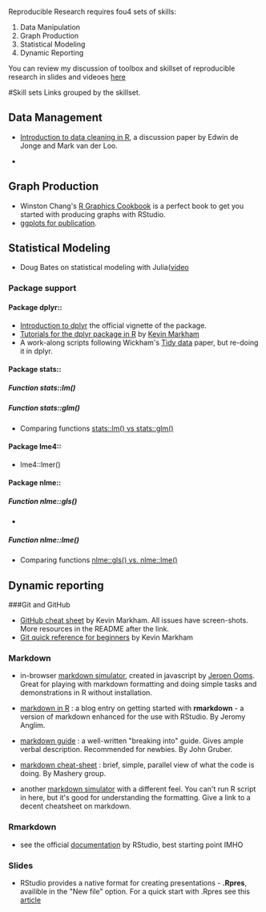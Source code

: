 Reproducible Research requires fou4 sets of skills:  
1. Data Manipulation  
2. Graph Production  
3. Statistical Modeling  
4. Dynamic Reporting  

You can review my discussion of toolbox and skillset of reproducible research in slides and videoes [here](http://ialsa.github.io/COAG-colloquium-2014F/)


#Skill sets
  Links grouped by the skillset. 

##

## Data Management

-  [Introduction to data cleaning in R](http://cran.r-project.org/doc/contrib/de_Jonge+van_der_Loo-Introduction_to_data_cleaning_with_R.pdf), a discussion paper by Edwin de Jonge and 
Mark van der Loo.

- 





## Graph Production
- Winston Chang's [R Graphics Cookbook](http://www.cookbook-r.com/) is a perfect book to get you started with producing graphs with RStudio.  
- [ggplots for publication](http://www.noamross.net/blog/2013/11/20/formatting-plots-for-pubs.html).  






## Statistical Modeling 
   - Doug Bates on statistical modeling with Julia([video](https://www.youtube.com/watch?v=v9Io-p_iymI)   

### Package support  

#### Package dplyr::
- [Introduction to dplyr](https://cran.r-project.org/web/packages/dplyr/vignettes/introduction.html) the official vignette of the package.  
- [Tutorials for the dplyr package in R](https://github.com/justmarkham/dplyr-tutorial) by [Kevin Markham](https://github.com/justmarkham)
- A work-along scripts following Wickham's [Tidy data](https://github.com/justmarkham/tidy-data) paper, but re-doing it in dplyr. 


#### Package stats::

##### Function stats::lm()

##### Function stats::glm() 

 - Comparing functions [stats::lm() vs stats::glm()](https://www.reddit.com/r/rstats/comments/2izyw1/difference_between_glm_and_lm_lmyxz_and_glmyxz/)  
 
#### Package lme4::  
 - lme4::lmer()  

#### Package nlme::

##### Function nlme::gls()  
 -    
 
##### Function nlme::lme()

 - Comparing functions [nlme::gls() vs. nlme::lme()](http://stackoverflow.com/questions/1395102/gls-vs-lme-in-the-nlme-package)  











## Dynamic reporting

###Git and GitHub
- [GitHub cheat sheet](https://github.com/justmarkham/github-cheat-sheet) by Kevin Markham. All issues have screen-shots. More resources in the README after the link.
- [Git quick reference for beginners](http://www.dataschool.io/git-quick-reference-for-beginners/) by Kevin Markham



### Markdown
- in-browser [markdown simulator](https://demo.ocpu.io/markdownapp/www/), created in javascript by  [Jeroen Ooms](http://jeroenooms.github.io/). Great for playing with markdown formatting and doing simple tasks and demonstrations in R without installation.

- [markdown in R](http://jeromyanglim.blogspot.ca/2012/05/getting-started-with-r-markdown-knitr.html) : a blog entry on getting started with **rmarkdown** - a version of markdown enhanced for the use with RStudio.  By Jeromy Anglim.
- [markdown guide](http://daringfireball.net/projects/markdown/) : a well-written "breaking into" guide. Gives ample verbal description. Recommended for newbies. By John Gruber.  
- [markdown cheat-sheet](http://support.mashery.com/docs/customizing_your_portal/Markdown_Cheat_Sheet) : brief, simple, parallel view of what the code is doing. By Mashery group.   

- another [markdown simulator](http://markdown-here.com/livedemo.html) with a different feel. You can't run R script in here, but it's good for understanding the formatting. Give a link to a decent cheatsheet on markdown. 


### Rmarkdown
- see the official [documentation](http://rmarkdown.rstudio.com/) by RStudio, best starting point IMHO

### Slides  
- RStudio provides a native format for creating presentations - **.Rpres**, availible in the "New file" option. For a quick start with .Rpres see this [article](https://support.rstudio.com/hc/en-us/articles/200486468-Authoring-R-Presentations)